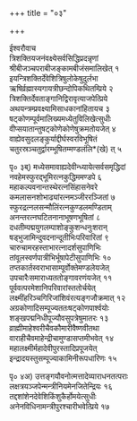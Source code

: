 +++
title = "०३"

+++
    
ईश्वरौवाच  
त्रिशक्तियजनंवक्ष्येसर्वसिद्धिप्रदन्नृणां   
श्रीबीजञ्चपराबीजङ्कामबीजंसमालिखेत् १   
इयन्त्रिशक्तिर्देवेशित्रिषुलोकेषुदुर्लभा   
ऋषिर्व्रह्मास्यगायत्रीछन्दोपिकथितम्प्रिये २   
त्रिशक्तिर्देवताङ्गानिद्विरावृत्याजपेत्प्रिये   
अथयन्त्रम्प्रवक्ष्यामिसाधकानांहितायच ३   
षट्कोणम्पूर्वमालिख्यमध्येतुविलिखेत्सुधीः   
वीप्सयातान्तुषट्कोणेकोणेषुक्रमतोयजेत् ४   
वाह्येवसुदलङ्कुर्याद्दीर्घस्वरविभूषितं   
चतुरस्रञ्चतुर्द्वारम्भूषितम्मण्डलंलि*(खे) त् ५   
    
पृ० ३ब्) मध्येसमावाह्यदेवीन्ध्यायेत्सर्वसमृद्धिदां   
नवहेमस्फुरद्भूमिरत्नकुद्धिममण्डपे ६   
महाकल्पवनान्तस्थेरत्नसिंहासनेवरे   
कमलासनशोभाढ्यांरत्नमञ्जीररञ्जितां ७   
स्फुरद्रत्नलसन्मौलिंरत्नकुण्डलमण्डिताम्   
अनन्तरत्नघटितनानाभूषणभूषितां ८   
दधतीम्पद्मयुगलम्पाशोङ्कुशन्धनुःशरान्   
षड्भुजामिन्दुवदनान्दूतीभिःपरिवारितां ९   
चारुचामरहस्ताभारत्नादर्शसुपाणिभिः   
तांवूलस्वर्णपात्रीभिर्भूषापेटीसुपाणिभिः १०   
तप्तकार्तस्वराभासाम्पूर्वोक्तेमण्डलेयजेत्   
उपचारैःसमाराध्यततोङ्गावरणंयजेत् ११   
पूर्ववत्परमेशानिपरिवारांस्ततोर्चयेत्   
लक्ष्मींहरिञ्चगिरिजांशिवंरत्यङ्गजौक्रमात् १२   
अग्रकोणादिसम्पूज्यततःषट्कोणपार्श्वयोः   
शङ्खपद्मनिधीपूज्यौवसुपत्रेषुमातरः १३   
व्राह्मीमाहेश्वरीचैवकौमारीवैष्णवीतथा   
वाराहीचैवमाहेन्द्रीचामुण्डासप्तमीभवेत् १४   
महालक्ष्मीर्महादेवीपुरस्तादिप्रपूजयेत्   
इन्द्रादयस्तुसम्पूज्याकामिनीरूपधारिणः १५   
    
पृ० ४अ) उत्तङ्गयौवनोत्मत्तादेव्याराधनतत्पराः   
लक्षत्रयञ्जपेन्मन्त्रीनियमेनजितेन्द्रियः १६   
तद्दशांशेनदेवेशिकिंशुकैर्होमयेत्सुधीः   
अनेनविधिनामन्त्रीपुरश्चारीभवेत्प्रिये १७   
    
